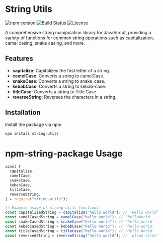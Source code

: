 # String Utils

[![npm version](https://img.shields.io/npm/v/string-utils)](https://www.npmjs.com/package/string-utils)
[![Build Status](https://img.shields.io/github/actions/workflow/status/yourusername/string-utils/node.js.yml)](https://github.com/yourusername/string-utils/actions)
[![License](https://img.shields.io/npm/l/string-utils)](https://opensource.org/licenses/ISC)

A comprehensive string manipulation library for JavaScript, providing a variety of functions for common string operations such as capitalization, camel casing, snake casing, and more.

## Features

- **capitalize**: Capitalizes the first letter of a string.
- **camelCase**: Converts a string to camelCase.
- **snakeCase**: Converts a string to snake_case.
- **kebabCase**: Converts a string to kebab-case.
- **titleCase**: Converts a string to Title Case.
- **reverseString**: Reverses the characters in a string.

## Installation

Install the package via npm:

```bash
npm install string-utils
```
# npm-string-package Usage

```javascript
const {
  capitalize,
  camelCase,
  snakeCase,
  kebabCase,
  titleCase,
  reverseString,
} = require("string-utils");

// Example usage of string-utils functions
const capitalizedString = capitalize("hello world"); // 'Hello world'
const camelCasedString = camelCase("hello world"); // 'helloWorld'
const snakeCasedString = snakeCase("hello world"); // 'hello_world'
const kebabCasedString = kebabCase("hello world"); // 'hello-world'
const titleCasedString = titleCase("hello world"); // 'Hello World'
const reversedString = reverseString("hello world"); // 'dlrow olleh'
```
